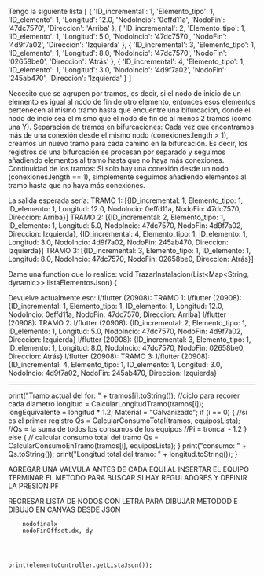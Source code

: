 
Tengo la siguiente lista
[
  { 'ID_incremental': 1, 'Elemento_tipo': 1, 'ID_elemento': 1, 'Longitud': 12.0, 'NodoIncio': '0effd11a', 'NodoFin': '47dc7570', 'Direccion': 'Arriba' },
  { 'ID_incremental': 2, 'Elemento_tipo': 1, 'ID_elemento': 1, 'Longitud': 5.0, 'NodoIncio': '47dc7570', 'NodoFin': '4d9f7a02', 'Direccion': 'Izquierda' },
  { 'ID_incremental': 3, 'Elemento_tipo': 1, 'ID_elemento': 1, 'Longitud': 8.0, 'NodoIncio': '47dc7570', 'NodoFin': '02658be0', 'Direccion': 'Atrás' },
  { 'ID_incremental': 4, 'Elemento_tipo': 1, 'ID_elemento': 1, 'Longitud': 3.0, 'NodoIncio': '4d9f7a02', 'NodoFin': '245ab470', 'Direccion': 'Izquierda' }
]

Necesito que se agrupen por tramos, es decir, si el nodo de inicio de un elemento es igual al nodo de fin de otro elemento, entonces esos elementos pertenecen al mismo tramo hasta que encuentre una bifurcacion, donde el nodo de incio sea el mismo que el nodo de fin de al menos 2 tramos (como una Y).
Separación de tramos en bifurcaciones: Cada vez que encontramos más de una conexión desde el mismo nodo (conexiones.length > 1), creamos un nuevo tramo para cada camino en la bifurcación. Es decir, los registros de una bifurcación se procesan por separado y  seguimos añadiendo elementos al tramo hasta que no haya más conexiones.
Continuidad de los tramos: Si solo hay una conexión desde un nodo (conexiones.length == 1), simplemente seguimos añadiendo elementos al tramo hasta que no haya más conexiones.


La salida esperada sería:
TRAMO 1:
[{ID_incremental: 1, Elemento_tipo: 1, ID_elemento: 1, Longitud: 12.0, NodoIncio: 0effd11a, NodoFin: 47dc7570, Direccion: Arriba}]
TRAMO 2:
[{ID_incremental: 2, Elemento_tipo: 1, ID_elemento: 1, Longitud: 5.0, NodoIncio: 47dc7570, NodoFin: 4d9f7a02, Direccion: Izquierda},
 {ID_incremental: 4, Elemento_tipo: 1, ID_elemento: 1, Longitud: 3.0, NodoIncio: 4d9f7a02, NodoFin: 245ab470, Direccion: Izquierda}]
TRAMO 3:
[{ID_incremental: 3, Elemento_tipo: 1, ID_elemento: 1, Longitud: 8.0, NodoIncio: 47dc7570, NodoFin: 02658be0, Direccion: Atrás}]

Dame una function que lo realice:
void TrazarInstalacion(List<Map<String, dynamic>> listaElementosJson) {



  Devuelve actualmente eso:
  I/flutter (20908): TRAMO 1:
I/flutter (20908): {ID_incremental: 1, Elemento_tipo: 1, ID_elemento: 1, Longitud: 12.0, NodoIncio: 0effd11a, NodoFin: 47dc7570, Direccion: Arriba}
I/flutter (20908): TRAMO 2:
I/flutter (20908): {ID_incremental: 2, Elemento_tipo: 1, ID_elemento: 1, Longitud: 5.0, NodoIncio: 47dc7570, NodoFin: 4d9f7a02, Direccion: Izquierda}
I/flutter (20908): {ID_incremental: 3, Elemento_tipo: 1, ID_elemento: 1, Longitud: 8.0, NodoIncio: 47dc7570, NodoFin: 02658be0, Direccion: Atrás}
I/flutter (20908): TRAMO 3:
I/flutter (20908): {ID_incremental: 4, Elemento_tipo: 1, ID_elemento: 1, Longitud: 3.0, NodoIncio: 4d9f7a02, NodoFin: 245ab470, Direccion: Izquierda}
_____________

 print("Tramo actual del for: " + tramos[i].toString());
      //ciclo para recorer cada diametro
      longitud = CalcularLongitudTramo(tramos[i]);
      longEquivalente = longitud * 1.2;
      Material = "Galvanizado";
      if (i == 0) {
        //si es el primer registro
        Qs = CalcularConsumoTotal(tramos, equiposLista);
        //Qs = la suma de todos los consumos de los equipos
        //Pi = troncal - 1.2
      } else {
        // calcular consumo total del tramo
        Qs = CalcularConsumoEnTramo(tramos[i], equiposLista);
      }
      print("consumo: " + Qs.toString());
      print("Longitud total del tramo: " + longitud.toString());
    }






     



  AGREGAR UNA VALVULA ANTES DE CADA EQUI AL INSERTAR EL EQUIPO
TERMINAR EL METODO PARA BUSCAR SI HAY REGULADORES Y DEFINIR LA PRESION PF

REGRESAR LISTA DE NODOS CON LETRA PARA DIBUJAR
METODOD E DIBUJO EN CANVAS DESDE JSON



        nodofinalx
        nodoFinOffset.dx, dy




    print(elementoController.getListaJson());